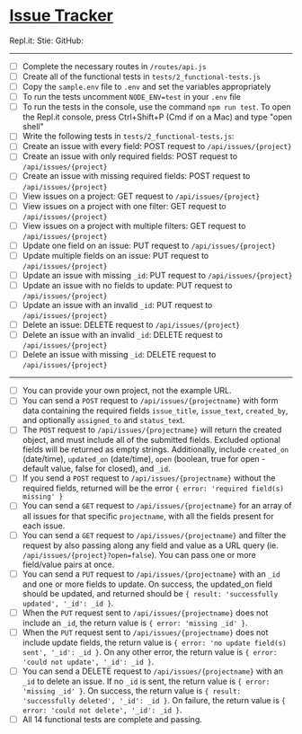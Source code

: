 # [Issue Tracker](https://www.freecodecamp.org/learn/quality-assurance/quality-assurance-projects/issue-tracker)

Repl.it: 
Stie: 
GitHub:
_____
- [ ] Complete the necessary routes in `/routes/api.js`
- [ ] Create all of the functional tests in `tests/2_functional-tests.js`
- [ ] Copy the `sample.env` file to `.env` and set the variables appropriately
- [ ] To run the tests uncomment `NODE_ENV=test` in your `.env` file
- [ ] To run the tests in the console, use the command `npm run test`. To open the Repl.it console, press Ctrl+Shift+P (Cmd if on a Mac) and type "open shell"
- [ ] Write the following tests in `tests/2_functional-tests.js`:
- [ ] Create an issue with every field: POST request to `/api/issues/{project}`
- [ ] Create an issue with only required fields: POST request to `/api/issues/{project}`
- [ ] Create an issue with missing required fields: POST request to `/api/issues/{project}`
- [ ] View issues on a project: GET request to `/api/issues/{project}`
- [ ] View issues on a project with one filter: GET request to `/api/issues/{project}`
- [ ] View issues on a project with multiple filters: GET request to `/api/issues/{project}`
- [ ] Update one field on an issue: PUT request to `/api/issues/{project}`
- [ ] Update multiple fields on an issue: PUT request to `/api/issues/{project}`
- [ ] Update an issue with missing `_id`: PUT request to `/api/issues/{project}`
- [ ] Update an issue with no fields to update: PUT request to `/api/issues/{project}`
- [ ] Update an issue with an invalid `_id`: PUT request to `/api/issues/{project}`
- [ ] Delete an issue: DELETE request to `/api/issues/{project}`
- [ ] Delete an issue with an invalid `_id`: DELETE request to `/api/issues/{project}`
- [ ] Delete an issue with missing `_id`: DELETE request to `/api/issues/{project}`
_____
- [ ] You can provide your own project, not the example URL.
- [ ] You can send a `POST` request to `/api/issues/{projectname}` with form data containing the required fields `issue_title`, `issue_text`, `created_by`, and optionally `assigned_to` and `status_tex`t.
- [ ] The `POST` request to `/api/issues/{projectname}` will return the created object, and must include all of the submitted fields. Excluded optional fields will be returned as empty strings. Additionally, include `created_on` (date/time), `updated_on` (date/time), `open` (boolean, true for open - default value, false for closed), and `_id`.
- [ ] If you send a `POST` request to `/api/issues/{projectname}` without the required fields, returned will be the error `{ error: 'required field(s) missing' }`
- [ ] You can send a `GET` request to `/api/issues/{projectname}` for an array of all issues for that specific `projectname`, with all the fields present for each issue.
- [ ] You can send a `GET` request to `/api/issues/{projectname}` and filter the request by also passing along any field and value as a URL query (ie. `/api/issues/{project}?open=false`). You can pass one or more field/value pairs at once.
- [ ] You can send a `PUT` request to `/api/issues/{projectname}` with an `_id` and one or more fields to update. On success, the updated_on field should be updated, and returned should be `{ result: 'successfully updated', '_id': _id }`.
- [ ] When the `PUT` request sent to `/api/issues/{projectname}` does not include an `_id`, the return value is `{ error: 'missing _id' }`.
- [ ] When the `PUT` request sent to `/api/issues/{projectname}` does not include update fields, the return value is `{ error: 'no update field(s) sent', '_id': _id }`. On any other error, the return value is `{ error: 'could not update', '_id': _id }`.
- [ ] You can send a DELETE request to `/api/issues/{projectname}` with an `_id` to delete an issue. If no `_id` is sent, the return value is `{ error: 'missing _id' }`. On success, the return value is `{ result: 'successfully deleted', '_id': _id }`. On failure, the return value is `{ error: 'could not delete', '_id': _id }`.
- [ ] All 14 functional tests are complete and passing.